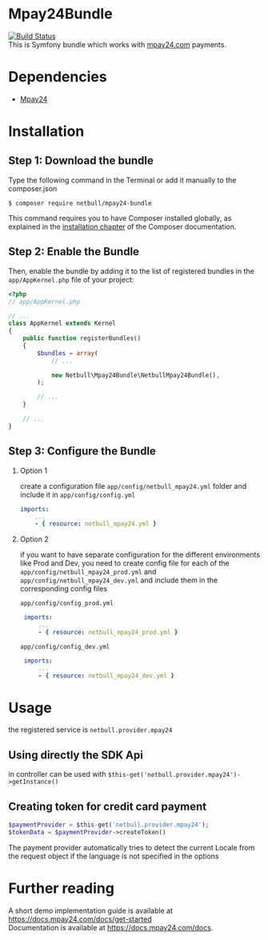 Mpay24Bundle
============
[![Build Status](https://travis-ci.org/netbull/Mpay24Bundle.svg?branch=master)](https://travis-ci.org/netbull/Mpay24Bundle)<br>
This is Symfony bundle which works with [mpay24.com](https://www.mpay24.com/web/) payments.

Dependencies
============
- [Mpay24](https://github.com/mpay24/mpay24-php) 

Installation
============

Step 1: Download the bundle
---------------------------

Type the following command in the Terminal or add it manually to the composer.json
```console
$ composer require netbull/mpay24-bundle
```

This command requires you to have Composer installed globally, as explained
in the [installation chapter](https://getcomposer.org/doc/00-intro.md)
of the Composer documentation.

Step 2: Enable the Bundle
-------------------------

Then, enable the bundle by adding it to the list of registered bundles
in the `app/AppKernel.php` file of your project:

```php
<?php
// app/AppKernel.php

// ...
class AppKernel extends Kernel
{
    public function registerBundles()
    {
        $bundles = array(
            // ...

            new Netbull\Mpay24Bundle\NetbullMpay24Bundle(),
        );

        // ...
    }

    // ...
}
```

Step 3: Configure the Bundle
----------------------------

1. Option 1

    create a configuration file `app/config/netbull_mpay24.yml` folder and include it in `app/config/config.yml`
     ```yaml
     imports:
         ...
         - { resource: netbull_mpay24.yml }     
     ```
    
2. Option 2
    
    if you want to have separate configuration for the different environments like Prod and Dev, you need to create config file for each of the
     `app/config/netbull_mpay24_prod.yml` and `app/config/netbull_mpay24_dev.yml` and include them in the corresponding config files
    
     `app/config/config_prod.yml`
    ```yaml
     imports:
         ...
         - { resource: netbull_mpay24_prod.yml }     
     ```
    
     `app/config/config_dev.yml`
    ```yaml
     imports:
         ...
         - { resource: netbull_mpay24_dev.yml }     
     ```
     
Usage
=====

the registered service is `netbull.provider.mpay24`

Using directly the SDK Api
--------------------------

in controller can be used with `$this-get('netbull.provider.mpay24')->getInstance()`

Creating token for credit card payment
--------------------------------------

```php
$paymentProvider = $this-get('netbull.provider.mpay24');
$tokenData = $paymentProvider->createToken()
```

The payment provider automatically tries to detect the current Locale from the request object if the language is not specified in the options

Further reading
===============
A short demo implementation guide is available at https://docs.mpay24.com/docs/get-started</br>
Documentation is available at https://docs.mpay24.com/docs.